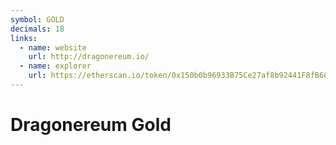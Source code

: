 ```yaml
---
symbol: GOLD
decimals: 18
links:
  - name: website
    url: http://dragonereum.io/
  - name: explorer
    url: https://etherscan.io/token/0x150b0b96933B75Ce27af8b92441F8fB683bF9739
---
```


# Dragonereum Gold
